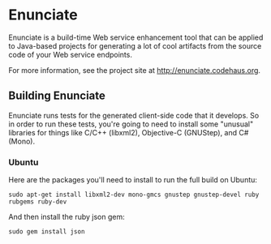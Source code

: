 # Enunciate #

Enunciate is a build-time Web service enhancement tool that can
be applied to Java-based projects for generating a lot of cool
artifacts from the source code of your Web service endpoints.

For more information, see the project site at http://enunciate.codehaus.org.

## Building Enunciate ###

Enunciate runs tests for the generated client-side code that it develops. So in order to run these tests,
you're going to need to install some "unusual" libraries for things like C/C++ (libxml2), Objective-C
(GNUStep), and C# (Mono).

### Ubuntu ###

Here are the packages you'll need to install to run the full build on Ubuntu:

```sudo apt-get install libxml2-dev mono-gmcs gnustep gnustep-devel ruby rubgems ruby-dev```

And then install the ruby json gem:

```sudo gem install json```

